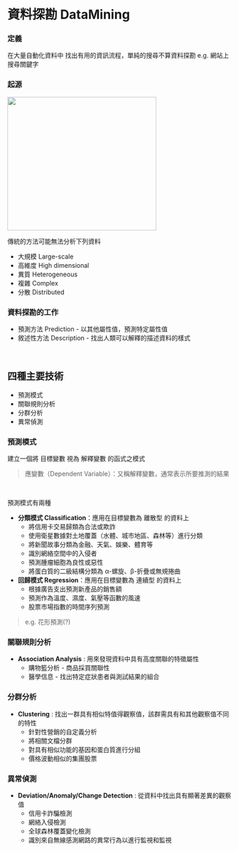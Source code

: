 # 資料探勘 DataMining
### 定義
在大量自動化資料中 找出有用的資訊流程，單純的搜尋不算資料探勘 e.g. 網站上搜尋關鍵字  
### 起源
<img src="https://user-images.githubusercontent.com/86312099/123188176-2b50d000-d4ce-11eb-8e08-5655709a249f.png" width="335" height="300">

傳統的方法可能無法分析下列資料
* 大規模 Large-scale
* 高維度 High dimensional
* 異質 Heterogeneous
* 複雜 Complex
* 分散 Distributed

### 資料探勘的工作
* 預測方法 Prediction - 以其他屬性值，預測特定屬性值  
* 敘述性方法 Description - 找出人類可以解釋的描述資料的樣式
</br>

## 四種主要技術
* 預測模式
* 關聯規則分析
* 分群分析
* 異常偵測

### 預測模式
建立一個將 目標變數 視為 解釋變數 的函式之模式
> 應變數（Dependent Variable）：又稱解釋變數，通常表示所要推測的結果
</br>

預測模式有兩種  
+ **分類模式 Classification**：應用在目標變數為 離散型 的資料上
  + 將信用卡交易歸類為合法或欺詐
  + 使用衛星數據對土地覆蓋（水體、城市地區、森林等）進行分類
  + 將新聞故事分類為金融、天氣、娛樂、體育等
  + 識別網絡空間中的入侵者
  + 預測腫瘤細胞為良性或惡性
  + 將蛋白質的二級結構分類為 α-螺旋、β-折疊或無規捲曲
+ **回歸模式 Regression**：應用在目標變數為 連續型 的資料上
  + 根據廣告支出預測新產品的銷售額
  + 預測作為溫度、濕度、氣壓等函數的風速
  + 股票市場指數的時間序列預測
  
>e.g. 花形預測(?)

### 關聯規則分析
+ **Association Analysis** : 用來發現資料中具有高度關聯的特徵屬性
  + 購物籃分析 - 商品採買關聯性
  + 醫學信息 - 找出特定症狀患者與測試結果的組合 

### 分群分析
+ **Clustering** : 找出一群具有相似特值得觀察值，該群需具有和其他觀察值不同的特性
  + 針對性營銷的自定義分析
  + 將相關文檔分群
  + 對具有相似功能的基因和蛋白質進行分組
  + 價格波動相似的集團股票

### 異常偵測
+ **Deviation/Anomaly/Change Detection** : 從資料中找出具有顯著差異的觀察值
  + 信用卡詐騙檢測
  + 網絡入侵檢測
  + 全球森林覆蓋變化檢測
  + 識別來自無線感測網路的異常行為以進行監視和監視
